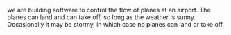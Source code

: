 we are building software to control the flow of planes at an airport. The planes can land and can take off, so long as the weather is sunny. Occasionally it may be stormy, in which case no planes can land or take off.
